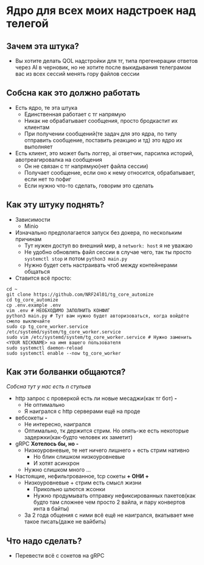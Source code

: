 # Ядро для всех моих надстроек над телегой

## Зачем эта штука?
- Вы хотите делать QOL надстройки для тг, типа прегенерации ответов через AI в черновик, но не хотите после выкидывания телеграмом вас из всех сессий менять гору файлов сессии 

## Собсна как это должно работать
- Есть ядро, те эта штука
    - Единственная работает с тг напрямую
    - Никак не обрабатывает сообщения, просто бродкастит их клиентам
    - При получении сообщений(те задач для это ядра, по типу отправить сообщение, поставить реакцию и тд) это ядро их выполняет
- Есть клиент, это может быть логгер, ai ответчик, парсилка историй, авотреагировалка на сообщения
    - Он не связан с тг напрямую(нет файла сессии)
    - Получает сообщение, если оно к нему относится, обрабатывает, если нет то пофиг
    - Если нужно что-то сделать, говорим это сделать

## Как эту штуку поднять?
- Зависимости
    - Minio
- Изначально предполагается запуск без докера, по нескольким причинам
    - Тут нужен доступ во внешний мир, а `network: host` я не уважаю
    - Не удобно обновлять файл сессии в случае чего, так ты просто `systemctl stop` и потом `python3 main.py`
    - Нужно будет сеть настраивать чтоб между контейнерами общаться
- Ставится всё просто:
```shell
cd ~
git clone https://github.com/NRF24l01/tg_core_automize
cd tg_core_automize
cp .env.example .env
vim .env # НЕОБХОДИМО ЗАПОЛНИТЬ КОНФИГ
python3 main.py # Тут вам нужно будет авторизоваться, когда войдёте смело выключайте
sudo cp tg_core_worker.service /etc/systemd/system/tg_core_worker.service
sudo vim /etc/systemd/system/tg_core_worker.service # Нужно заменить <YOUR NICKNAME> на имя вашего пользователя
sudo systemctl daemon-reload
sudo systemctl enable --now tg_core_worker
```

## Как эти болванки общаются?
*Собсна тут у нас есть n стульев*
- http запрос с проверкой есть ли новые месаджи(как тг бот)  **-**
    - Не оптимально
    - Я наигрался с http серверами ещё на проде
- вебсокеты **-**
    - Не интересно, наигрался
    - Оптимально, тк держится стрим. Но опять-же есть некоторые задержки(как-будто человек их заметит)
- gRPC **Хотелось бы, но -**
    - Низкоуровневые, те нет ничего лишнего + есть стрим нативно
        - Но блин слишком низкоуровневые
        - И хотят асинхрон
    - Нужно слишком много ...
- Настоящие, нефильтрованное, tcp сокеты **+ ОНИ +**
    - Низкоуровневые + стрим есть смысл жизни
        - Прикольно шлются жсонки
        - Нужно продумывать отправку нефиксированных пакетов(как будто там сложнее чем просто 2 вайла, и пару конвертов инта в байты)
    - За 2 года общения с ними всё ещё не наигрался, вкатывает мне такое писать(даже не вайбить)

## Что надо сделать?
- Перевести всё с сокетов на gRPC